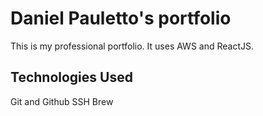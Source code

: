 # Daniel Pauletto's portfolio

This is my professional portfolio.  It uses AWS and ReactJS.

## Technologies Used

Git and Github
SSH
Brew
